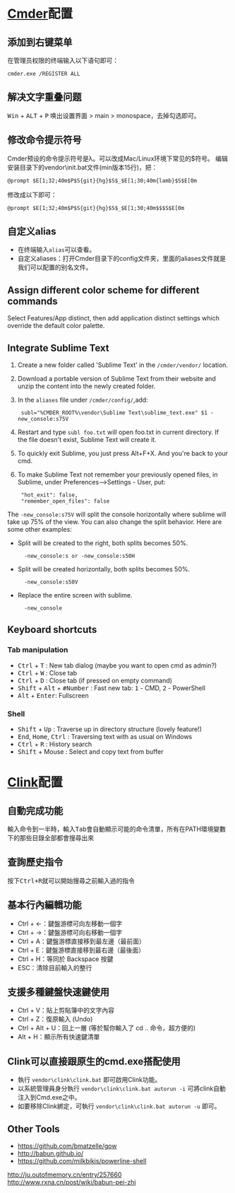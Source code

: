 # [Cmder](http://cmder.net/)配置

## 添加到右键菜单

在管理员权限的终端输入以下语句即可：

    cmder.exe /REGISTER ALL

## 解决文字重叠问题

<kbd>Win</kbd> + <kbd>ALT</kbd> + <kbd>P</kbd> 唤出设置界面 > main > monospace，去掉勾选即可。

## 修改命令提示符号

Cmder预设的命令提示符号是λ。可以改成Mac/Linux环境下常见的$符号。
编辑安装目录下的vendor\init.bat文件(min版本15行)，把：

    @prompt $E[1;32;40m$P$S{git}{hg}$S$_$E[1;30;40m{lamb}$S$E[0m

修改成以下即可：

    @prompt $E[1;32;40m$P$S{git}{hg}$S$_$E[1;30;40m$$$S$E[0m


## 自定义alias

* 在终端输入`alias`可以查看。
* 自定义aliases：打开Cmder目录下的config文件夹，里面的aliases文件就是我们可以配置的别名文件。

## Assign different color scheme for different commands
Select Features/App distinct, then add application distinct settings which override the default color palette.

## Integrate Sublime Text
1. Create a new folder called 'Sublime Text' in the `/cmder/vendor/` location.
2. Download a portable version of Sublime Text from their website and unzip the content into the newly created folder.
3. In the `aliases` file under `/cmder/config/`,add:
     
		subl="%CMDER_ROOT%\vendor\Sublime Text\sublime_text.exe" $1 -new_console:s75V

4. Restart and type `subl foo.txt` will open foo.txt in current directory. If the file doesn't exist, Sublime Text will create it.
5. To quickly exit Sublime, you just press Alt+F+X. And you're back to your cmd.
6. To make Sublime Text not remember your previously opened files, in Sublime, under Preferences-->Settings - User, put:

		"hot_exit": false,
    	"remember_open_files": false

The `-new_console:s75V` will split the console horizontally where sublime will take up 75% of the view. You can also change the split behavior. Here are some other examples:

- Split will be created to the right, both splits becomes 50%.

		-new_console:s or -new_console:s50H

- Split will be created horizontally, both splits becomes 50%. 

		-new_console:s50V

- Replace the entire screen with sublime.

		-new_console
		

## Keyboard shortcuts

### Tab manipulation

* <kbd>Ctrl</kbd> + <kbd>T</kbd> : New tab dialog (maybe you want to open cmd as admin?)
* <kbd>Ctrl</kbd> + <kbd>W</kbd> : Close tab
* <kbd>Ctrl</kbd> + <kbd>D</kbd> : Close tab (if pressed on empty command)
* <kbd>Shift</kbd> + <kbd>Alt</kbd> + <kbd>#Number</kbd> : Fast new tab: <kbd>1</kbd> - CMD, <kbd>2</kbd> - PowerShell
* <kbd>Alt</kbd> + <kbd>Enter</kbd>: Fullscreen

### Shell

* <kbd>Shift</kbd> + <kbd>Up</kbd> : Traverse up in directory structure (lovely feature!)
* <kbd>End</kbd>, <kbd>Home</kbd>, <kbd>Ctrl</kbd> : Traversing text with as usual on Windows
* <kbd>Ctrl</kbd> + <kbd>R</kbd> : History search
* <kbd>Shift</kbd> + Mouse : Select and copy text from buffer



# [Clink](https://mridgers.github.io/clink/)配置

## 自動完成功能
輸入命令到一半時，輸入<kbd>Tab</kbd>會自動顯示可能的命令清單，所有在PATH環境變數下的那些目錄全部都會搜尋出來

## 查詢歷史指令
按下<kbd>Ctrl+R</kbd>就可以開始搜尋之前輸入過的指令

## 基本行內編輯功能
- Ctrl + ←：鍵盤游標可向左移動一個字
- Ctrl + →：鍵盤游標可向右移動一個字
- Ctrl + A：鍵盤游標直接移到最左邊（最前面）
- Ctrl + E：鍵盤游標直接移到最右邊（最後面）
- Ctrl + H：等同於 Backspace 按鍵
- ESC：清除目前輸入的整行

## 支援多種鍵盤快速鍵使用
- Ctrl + V：貼上剪貼簿中的文字內容
- Ctrl + Z：復原輸入 (Undo)
- Ctrl + Alt + U：回上一層 (等於幫你輸入了 cd .. 命令，超方便的)
- Alt + H：顯示所有快速鍵清單

## Clink可以直接跟原生的cmd.exe搭配使用
- 執行 `vendor\clink\clink.bat` 即可啟用Clink功能。
- 以系統管理員身分執行 `vendor\clink\clink.bat autorun -i` 可將clink自動注入到Cmd.exe之中。
- 如要移除Clink綁定，可執行 `vendor\clink\clink.bat autorun -u` 即可。

## Other Tools
- https://github.com/bmatzelle/gow
- http://babun.github.io/
- https://github.com/milkbikis/powerline-shell

http://ju.outofmemory.cn/entry/257660
http://www.rxna.cn/post/wiki/babun-pei-zhi